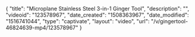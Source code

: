 {
    "title": "Microplane Stainless Steel 3-in-1 Ginger Tool",
    "description": "",
    "videoid": "123578967",
    "date_created": "1508363967",
    "date_modified": "1516741044",
    "type": "captivate",
    "layout": "video",
    "url": "\/v\/gingertool-46824639-mp4\/123578967"
}
